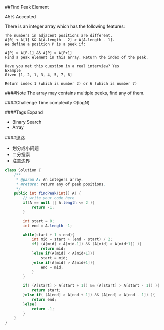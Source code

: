 ##Find Peak Element

45% Accepted

There is an integer array which has the following features:

	The numbers in adjacent positions are different.
	A[0] < A[1] && A[A.length - 2] > A[A.length - 1].
	We define a position P is a peek if:

	A[P] > A[P-1] && A[P] > A[P+1]
	Find a peak element in this array. Return the index of the peak.

	Have you met this question in a real interview? Yes
	Example
	Given [1, 2, 1, 3, 4, 5, 7, 6]

	Return index 1 (which is number 2) or 6 (which is number 7)

####Note
The array may contains multiple peeks, find any of them.

####Challenge
Time complexity O(logN)

####Tags Expand
- Binary Search
- Array

####思路
- 划分成小问题
- 二分搜索
- 注意边界

```java
class Solution {
    /**
     * @param A: An integers array.
     * @return: return any of peek positions.
     */
    public int findPeak(int[] A) {
        // write your code here
        if(A == null || A.length <= 2 ){
            return -1;
        }

        int start = 0;
        int end = A.length -1;

        while(start + 1 < end){
            int mid = start + (end - start) / 2;
            if( (A[mid] > A[mid-1]) && (A[mid] > A[mid+1]) ){
                return mid;
            }else if(A[mid] < A[mid+1]){
                start = mid;
            }else if(A[mid] > A[mid+1]){
                end = mid;
            }
        }

        if( (A[start] > A[start + 1]) && (A[start] > A[start - 1]) ){
            return start;
        }else if( (A[end] > A[end + 1]) && (A[end] > A[end - 1]) ){
            return end;
        }else{
            return -1;
        }
    }
}




```
